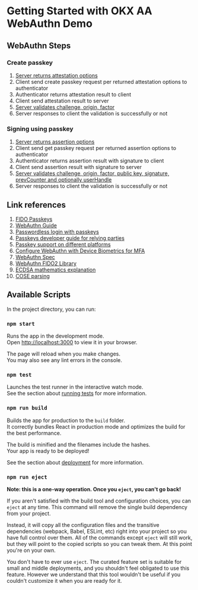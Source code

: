 # Getting Started with OKX AA WebAuthn Demo

## WebAuthn Steps

### Create passkey

1. [Server returns attestation options](https://webauthn-open-source.github.io/fido2-lib/Fido2Lib.html#attestationOptions)
2. Client send create passkey request per returned attestation options to authenticator
3. Authenticator returns attestation result to client
4. Client send attestation result to server
5. [Server validates challenge, origin, factor](https://webauthn-open-source.github.io/fido2-lib/Fido2Lib.html#attestationOptions)
6. Server responses to client the validation is successfully or not

### Signing using passkey

1. [Server returns assertion options](https://webauthn-open-source.github.io/fido2-lib/Fido2Lib.html#assertionOptions)
2. Client send get passkey request per returned assertion options to authenticator
3. Authenticator returns assertion result with signature to client
4. Client send assertion result with signature to server
5. [Server validates challenge, origin, factor, public key, signature, prevCounter and optionally userHandle](https://webauthn-open-source.github.io/fido2-lib/Fido2Lib.html#assertionResult)
6. Server responses to client the validation is successfully or not

## Link references

1. [FIDO Passkeys](https://fidoalliance.org/passkeys/)
2. [WebAuthn Guide](https://webauthn.guide/)
3. [Passwordless login with passkeys](https://developers.google.com/identity/passkeys)
4. [Passkeys developer guide for relying parties](https://developers.google.com/identity/passkeys/developer-guide)
5. [Passkey support on different platforms](https://developers.google.com/identity/passkeys/supported-environments)
6. [Configure WebAuthn with Device Biometrics for MFA](https://auth0.com/docs/secure/multi-factor-authentication/fido-authentication-with-webauthn/configure-webauthn-device-biometrics-for-mfa)
7. [WebAuthn Spec](https://w3c.github.io/webauthn/)
8. [WebAuthn FIDO2 Library](https://webauthn-open-source.github.io/fido2-lib/index.html)
9. [ECDSA mathematics explanation](https://cryptobook.nakov.com/digital-signatures/ecdsa-sign-verify-messages)
10. [COSE parsing](https://webauthn-open-source.github.io/fido2-lib/keyUtils.js.html)

## Available Scripts

In the project directory, you can run:

### `npm start`

Runs the app in the development mode.\
Open [http://localhost:3000](http://localhost:3000) to view it in your browser.

The page will reload when you make changes.\
You may also see any lint errors in the console.

### `npm test`

Launches the test runner in the interactive watch mode.\
See the section about [running tests](https://facebook.github.io/create-react-app/docs/running-tests) for more information.

### `npm run build`

Builds the app for production to the `build` folder.\
It correctly bundles React in production mode and optimizes the build for the best performance.

The build is minified and the filenames include the hashes.\
Your app is ready to be deployed!

See the section about [deployment](https://facebook.github.io/create-react-app/docs/deployment) for more information.

### `npm run eject`

**Note: this is a one-way operation. Once you `eject`, you can't go back!**

If you aren't satisfied with the build tool and configuration choices, you can `eject` at any time. This command will remove the single build dependency from your project.

Instead, it will copy all the configuration files and the transitive dependencies (webpack, Babel, ESLint, etc) right into your project so you have full control over them. All of the commands except `eject` will still work, but they will point to the copied scripts so you can tweak them. At this point you're on your own.

You don't have to ever use `eject`. The curated feature set is suitable for small and middle deployments, and you shouldn't feel obligated to use this feature. However we understand that this tool wouldn't be useful if you couldn't customize it when you are ready for it.
